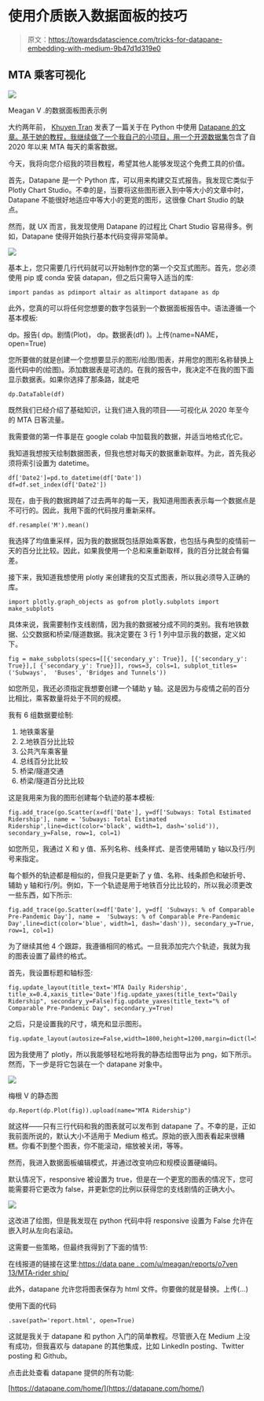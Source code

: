 # 使用介质嵌入数据面板的技巧

> 原文：<https://towardsdatascience.com/tricks-for-datapane-embedding-with-medium-9b47d1d319e0>

## MTA 乘客可视化

![](img/f495819f4e71888c6cd3fdf79f5ae2bb.png)

Meagan V .的数据面板图表示例

大约两年前， [Khuyen Tran](https://medium.com/u/84a02493194a?source=post_page-----9b47d1d319e0--------------------------------) 发表了一篇关于在 Python 中使用 [Datapane 的文章。基于她的教程，我继续做了一个我自己的小项目，用一个](/introduction-to-datapane-a-python-library-to-build-interactive-reports-4593fd3cb9c8)[开源数据集](https://data.ny.gov/Transportation/MTA-Daily-Ridership-Data-Beginning-2020/vxuj-8kew)包含了自 2020 年以来 MTA 每天的乘客数据。

今天，我将向您介绍我的项目教程，希望其他人能够发现这个免费工具的价值。

首先，Datapane 是一个 Python 库，可以用来构建交互式报告。我发现它类似于 Plotly Chart Studio。不幸的是，当要将这些图形嵌入到中等大小的文章中时，Datapane 不能很好地适应中等大小的更宽的图形，这很像 Chart Studio 的缺点。

然而，就 UX 而言，我发现使用 Datapane 的过程比 Chart Studio 容易得多。例如，Datapane 使得开始执行基本代码变得非常简单。

![](img/da1be9490b9dea578fa07162023ccffc.png)

基本上，您只需要几行代码就可以开始制作您的第一个交互式图形。首先，您必须使用 pip 或 conda 安装 datapan，但之后只需导入适当的库:

```
import pandas as pdimport altair as altimport datapane as dp
```

此外，您真的可以将任何您想要的数字包装到一个数据面板报告中。语法遵循一个基本模板:

dp。报告(
dp。剧情(Plot)，
dp。数据表(df)
)。上传(name=NAME，open=True)

您所要做的就是创建一个您想要显示的图形/绘图/图表，并用您的图形名称替换上面代码中的(绘图)。添加数据表是可选的。在我的报告中，我决定不在我的图下面显示数据表。如果你选择了那条路，就走吧

```
dp.DataTable(df)
```

既然我们已经介绍了基础知识，让我们进入我的项目——可视化从 2020 年至今的 MTA 日客流量。

我需要做的第一件事是在 google colab 中加载我的数据，并适当地格式化它。

我知道我想按天绘制数据图表，但我也想对每天的数据重新取样。为此，首先我必须将索引设置为 datetime。

```
df['Date2']=pd.to_datetime(df['Date'])
df=df.set_index(df['Date2'])
```

现在，由于我的数据跨越了过去两年的每一天，我知道用图表表示每一个数据点是不可行的。因此，我用下面的代码按月重新采样。

```
df.resample('M').mean()
```

我选择了均值重采样，因为我的数据既包括原始乘客数，也包括与典型的疫情前一天的百分比比较。因此，如果我使用一个总和来重新取样，我的百分比就会有偏差。

接下来，我知道我想使用 plotly 来创建我的交互式图表，所以我必须导入正确的库。

```
import plotly.graph_objects as gofrom plotly.subplots import make_subplots
```

具体来说，我需要制作支线剧情，因为我的数据被分成不同的类别。我有地铁数据、公交数据和桥梁/隧道数据。我决定要在 3 行 1 列中显示我的数据，定义如下。

```
fig = make_subplots(specs=[[{'secondary_y': True}], [{'secondary_y': True}],[ {'secondary_y': True}]], rows=3, cols=1, subplot_titles=('Subways',  'Buses', 'Bridges and Tunnels'))
```

如您所见，我还必须指定我想要创建一个辅助 y 轴。这是因为与疫情之前的百分比相比，乘客数量将处于不同的规模。

我有 6 组数据要绘制:

1.  地铁乘客量
2.  2.地铁百分比比较
3.  公共汽车乘客量
4.  总线百分比比较
5.  桥梁/隧道交通
6.  桥梁/隧道百分比比较

这是我用来为我的图形创建每个轨迹的基本模板:

```
fig.add_trace(go.Scatter(x=df['Date'], y=df['Subways: Total Estimated Ridership'], name = 'Subways: Total Estimated Ridership',line=dict(color='black', width=1, dash='solid')), secondary_y=False, row=1, col=1)
```

如您所见，我通过 X 和 y 值、系列名称、线条样式、是否使用辅助 y 轴以及行/列号来指定。

每个额外的轨迹都是相似的，但我只是更新了 y 值、名称、线条颜色和破折号、辅助 y 轴和行/列。例如，下一个轨迹是用于地铁百分比比较的，所以我必须更改一些东西，如下所示:

```
fig.add_trace(go.Scatter(x=df['Date'], y=df[ 'Subways: % of Comparable Pre-Pandemic Day'], name =  'Subways: % of Comparable Pre-Pandemic Day',line=dict(color='blue', width=1, dash='dash')), secondary_y=True, row=1, col=1)
```

为了继续其他 4 个跟踪，我遵循相同的格式。一旦我添加完六个轨迹，我就为我的图表设置了最终的格式。

首先，我设置标题和轴标签:

```
fig.update_layout(title_text='MTA Daily Ridership', title_x=0.4,xaxis_title='Date')fig.update_yaxes(title_text="Daily Ridership", secondary_y=False)fig.update_yaxes(title_text="% of Comparable Pre-Pandemic Day", secondary_y=True)
```

之后，只是设置我的尺寸，填充和显示图形。

```
fig.update_layout(autosize=False,width=1800,height=1200,margin=dict(l=50,r=50,b=100,t=100,pad=0),)fig.show()
```

因为我使用了 plotly，所以我能够轻松地将我的静态绘图导出为 png，如下所示。然而，下一步是将它包装在一个 datapane 对象中。

![](img/74f99e03895d81fa357eb35ae0f86fc0.png)

梅根 V 的静态图

```
dp.Report(dp.Plot(fig)).upload(name="MTA Ridership")
```

就这样——只有三行代码和我的图表就可以发布到 datapane 了。不幸的是，正如我前面所说的，默认大小不适用于 Medium 格式。原始的嵌入图表看起来很糟糕。你看不到整个图表，你不能滚动，缩放被关闭，等等。

然而，我进入数据面板编辑模式，并通过改变响应和规模设置硬编码。

默认情况下，responsive 被设置为 true，但是在一个更宽的图表的情况下，您可能需要将它更改为 false，并更新您的比例以获得您的支线剧情的正确大小。

![](img/09b8b83811236b9a094583e496b7d39a.png)

这改进了绘图，但是我发现在 python 代码中将 responsive 设置为 False 允许在嵌入时从左向右滚动。

这需要一些策略，但最终我得到了下面的情节:

在线报道的链接在这里:[https://data pane . com/u/meagan/reports/o7ven 13/MTA-rider ship/](https://datapane.com/u/meagan/reports/O7vEn13/mta-ridership/)

此外，datapane 允许您将图表保存为 html 文件。你要做的就是替换。上传(…)

使用下面的代码

```
.save(path='report.html', open=True)
```

这就是我关于 datapane 和 python 入门的简单教程。尽管嵌入在 Medium 上没有成功，但我喜欢与 datapane 的其他集成，比如 LinkedIn posting、Twitter posting 和 Github。

点击此处查看 datapane 提供的所有功能:

[https://datapane.com/home/](https://datapane.com/home/)